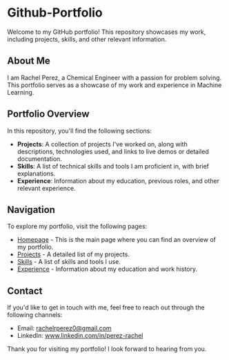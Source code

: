 # Github-Portfolio
Welcome to my GitHub portfolio! This repository showcases my work, including projects, skills, and other relevant information.

## About Me
I am Rachel Perez, a Chemical Engineer with a passion for problem solving. This portfolio serves as a showcase of my work and experience in Machine Learning.

## Portfolio Overview
In this repository, you'll find the following sections:

- **Projects**: A collection of projects I've worked on, along with descriptions, technologies used, and links to live demos or detailed documentation.
- **Skills**: A list of technical skills and tools I am proficient in, with brief explanations.
- **Experience**: Information about my education, previous roles, and other relevant experience.

## Navigation
To explore my portfolio, visit the following pages:

- [Homepage](https://<your-username>.github.io/<your-repo-name>) - This is the main page where you can find an overview of my portfolio.
- [Projects](https://<your-username>.github.io/<your-repo-name>/projects) - A detailed list of my projects.
- [Skills](https://<your-username>.github.io/<your-repo-name>/skills) - A list of skills and tools I use.
- [Experience](https://<your-username>.github.io/<your-repo-name>/experience) - Information about my education and work history.

## Contact
If you'd like to get in touch with me, feel free to reach out through the following channels:

- Email: rachelrperez0@gmail.com
- LinkedIn: www.linkedin.com/in/perez-rachel

Thank you for visiting my portfolio! I look forward to hearing from you.

